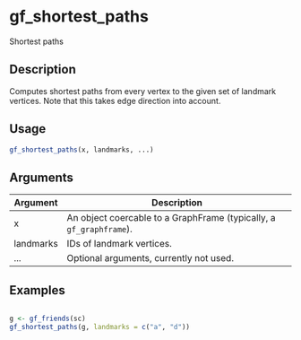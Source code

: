 # gf_shortest_paths


Shortest paths




## Description

Computes shortest paths from every vertex to the given set of landmark vertices.
  Note that this takes edge direction into account.





## Usage
```r
gf_shortest_paths(x, landmarks, ...)
```




## Arguments


Argument      |Description
------------- |----------------
x | An object coercable to a GraphFrame (typically, a ``gf_graphframe``).
landmarks | IDs of landmark vertices.
... | Optional arguments, currently not used.






## Examples

```r

g <- gf_friends(sc)
gf_shortest_paths(g, landmarks = c("a", "d"))

```




